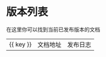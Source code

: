 # 版本列表


在这里你可以找到当前已发布版本的文档


<script setup>
import jsonData from '../versions.json';

</script>



<table>
  <tr v-for="(value, key, index) in jsonData.archived" :key="index">
    <td>{{ key }}</td>
    <td><a :href="value" target="__blank">文档地址</a></td>
    <td> <a :href="`https://github.com/ajiho/think-weather/releases/tag/think-weather-v${key}`">发布日志</a></td>
  </tr>
</table>




